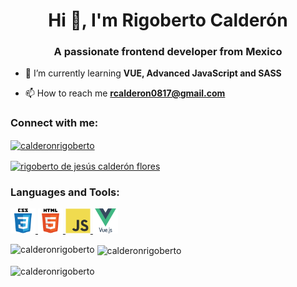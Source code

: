 <h1 align="center">Hi 👋, I'm Rigoberto Calderón</h1>
<h3 align="center">A passionate frontend developer from Mexico</h3>


- 🌱 I’m currently learning **VUE, Advanced JavaScript and SASS**

- 📫 How to reach me **rcalderon0817@gmail.com**

<h3 align="left">Connect with me:</h3>
<p align="left">
<a href="https://codepen.io/calderonrigoberto" target="blank"><img align="center" src="https://raw.githubusercontent.com/rahuldkjain/github-profile-readme-generator/master/src/images/icons/Social/codepen.svg" alt="calderonrigoberto" height="30" width="40" /></a>

<a href="https://linkedin.com/in/rigoberto de jesús calderón flores" target="blank"><img align="center" src="https://raw.githubusercontent.com/rahuldkjain/github-profile-readme-generator/master/src/images/icons/Social/linked-in-alt.svg" alt="rigoberto de jesús calderón flores" height="30" width="40" /></a>
</p>

<h3 align="left">Languages and Tools:</h3>
<p align="left"> <a href="https://www.w3schools.com/css/" target="_blank" rel="noreferrer"> <img src="https://raw.githubusercontent.com/devicons/devicon/master/icons/css3/css3-original-wordmark.svg" alt="css3" width="40" height="40"/> </a> <a href="https://www.w3.org/html/" target="_blank" rel="noreferrer"> <img src="https://raw.githubusercontent.com/devicons/devicon/master/icons/html5/html5-original-wordmark.svg" alt="html5" width="40" height="40"/> </a> <a href="https://developer.mozilla.org/en-US/docs/Web/JavaScript" target="_blank" rel="noreferrer"> <img src="https://raw.githubusercontent.com/devicons/devicon/master/icons/javascript/javascript-original.svg" alt="javascript" width="40" height="40"/> </a> <a href="https://vuejs.org/" target="_blank" rel="noreferrer"> <img src="https://raw.githubusercontent.com/devicons/devicon/master/icons/vuejs/vuejs-original-wordmark.svg" alt="vuejs" width="40" height="40"/> </a> </p>

<p><img align="left" src="https://github-readme-stats.vercel.app/api/top-langs?username=calderonrigoberto&show_icons=true&locale=en&layout=compact" alt="calderonrigoberto" /></p>

<p>&nbsp;<img align="center" src="https://github-readme-stats.vercel.app/api?username=calderonrigoberto&show_icons=true&locale=en" alt="calderonrigoberto" /></p>

<p><img align="center" src="https://github-readme-streak-stats.herokuapp.com/?user=calderonrigoberto&" alt="calderonrigoberto" /></p>



